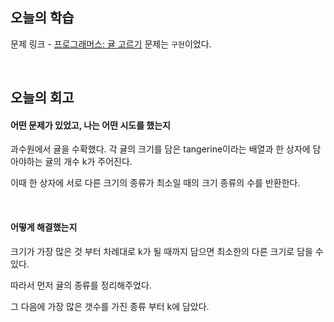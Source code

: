 ## 오늘의 학습
문제 링크 - [프로그래머스: 귤 고르기](https://school.programmers.co.kr/learn/courses/30/lessons/138476)
문제는 `구현`이었다.

<br />

## 오늘의 회고
#### 어떤 문제가 있었고, 나는 어떤 시도를 했는지
과수원에서 귤을 수확했다. 각 귤의 크기를 담은 tangerine이라는 배열과 한 상자에 담아야하는 귤의 개수 k가 주어진다.

이때 한 상자에 서로 다른 크기의 종류가 최소일 때의 크기 종류의 수를 반환한다.

<br />

#### 어떻게 해결했는지
크기가 가장 많은 것 부터 차례대로 k가 될 때까지 담으면 최소한의 다른 크기로 담을 수 있다.

따라서 먼저 귤의 종류를 정리해주었다.

그 다음에 가장 많은 갯수를 가진 종류 부터 k에 담았다.

<br />
